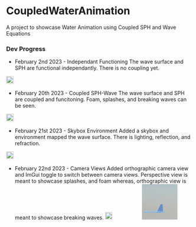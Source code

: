 # CoupledWaterAnimation
A project to showcase Water Animation using Coupled SPH and Wave Equations

### Dev Progress
* February 2nd 2023 - Independant Functioning
The wave surface and SPH are functional independantly. There is no coupling yet.
<img src="media/feb-2-functional.gif" width=20% height=20%>

* February 20th 2023 - Coupled SPH-Wave
The wave surface and SPH are coupled and funcitoning. Foam, splashes, and breaking waves can be seen.
<img src="media/feb-20-coupled.gif" width=20% height=20%>

* February 21st 2023 - Skybox Environment
Added a skybox and environment mapped the wave surface. There is lighting, reflection, and refraction.
<img src="media/feb-21-skybox.gif" width=20% height=20%>

* February 22nd 2023 - Camera Views
Added orthographic camera view and ImGui toggle to switch between camera views. Perspective view is meant to
showcase splashes, and foam whereas, orthographic view is meant to showcase breaking waves.
<img src="media/feb-22-persp.gif" width=20% height=20%> <img src="media/feb-22-ortho.gif" width=20% height=20%>